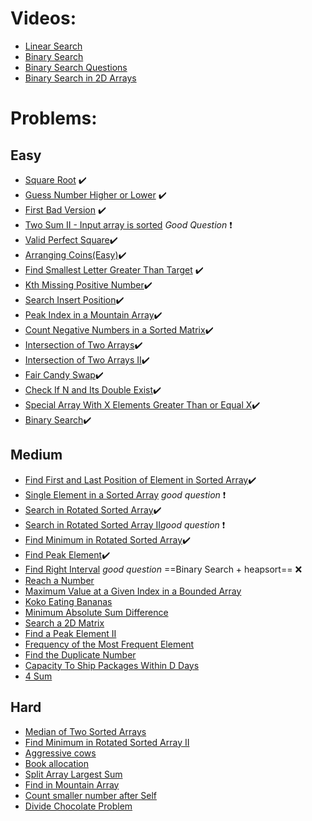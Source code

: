 # Videos:
- [Linear Search](https://youtu.be/_HRA37X8N_Q)
- [Binary Search](https://youtu.be/f6UU7V3szVw)
- [Binary Search Questions](https://youtu.be/W9QJ8HaRvJQ)
- [Binary Search in 2D Arrays](https://youtu.be/enI_KyGLYPo)

# Problems:

## Easy
- [Square Root](https://leetcode.com/problems/sqrtx/)   :heavy_check_mark:
- [Guess Number Higher or Lower](https://leetcode.com/problems/guess-number-higher-or-lower/) :heavy_check_mark:
- [First Bad Version](https://leetcode.com/problems/first-bad-version/) :heavy_check_mark:
- [Two Sum II - Input array is sorted](https://leetcode.com/problems/two-sum-ii-input-array-is-sorted/) _Good Question_<!-- Hint two binary searches-->  :exclamation:
- [Valid Perfect Square](https://leetcode.com/problems/valid-perfect-square/):heavy_check_mark:
- [Arranging Coins(Easy)](https://leetcode.com/problems/arranging-coins/):heavy_check_mark:
- [Find Smallest Letter Greater Than Target](https://leetcode.com/problems/find-smallest-letter-greater-than-target/) :heavy_check_mark:
- [Kth Missing Positive Number](https://leetcode.com/problems/kth-missing-positive-number/):heavy_check_mark:
- [Search Insert Position](https://leetcode.com/problems/search-insert-position/):heavy_check_mark:
- [Peak Index in a Mountain Array](https://leetcode.com/problems/peak-index-in-a-mountain-array/):heavy_check_mark:
- [Count Negative Numbers in a Sorted Matrix](https://leetcode.com/problems/count-negative-numbers-in-a-sorted-matrix/):heavy_check_mark:
- [Intersection of Two Arrays](https://leetcode.com/problems/intersection-of-two-arrays/):heavy_check_mark:
- [Intersection of Two Arrays II](https://leetcode.com/problems/intersection-of-two-arrays-ii/):heavy_check_mark:
- [Fair Candy Swap](https://leetcode.com/problems/fair-candy-swap/):heavy_check_mark:
- [Check If N and Its Double Exist](https://leetcode.com/problems/check-if-n-and-its-double-exist/):heavy_check_mark:
- [Special Array With X Elements Greater Than or Equal X](https://leetcode.com/problems/special-array-with-x-elements-greater-than-or-equal-x/):heavy_check_mark:
- [Binary Search](https://leetcode.com/problems/binary-search/):heavy_check_mark:

## Medium
- [Find First and Last Position of Element in Sorted Array](https://leetcode.com/problems/find-first-and-last-position-of-element-in-sorted-array/):heavy_check_mark:
- [Single Element in a Sorted Array](https://leetcode.com/problems/single-element-in-a-sorted-array/) _good question_  :exclamation:
- [Search in Rotated Sorted Array](https://leetcode.com/problems/search-in-rotated-sorted-array/):heavy_check_mark:
- [Search in Rotated Sorted Array II](https://leetcode.com/problems/search-in-rotated-sorted-array-ii/)_good question_  :exclamation:
- [Find Minimum in Rotated Sorted Array](https://leetcode.com/problems/find-minimum-in-rotated-sorted-array/):heavy_check_mark:
- [Find Peak Element](https://leetcode.com/problems/find-peak-element/):heavy_check_mark:
- [Find Right Interval](https://leetcode.com/problems/find-right-interval/) _good question_  ==Binary Search + heapsort== ❌ 
- [Reach a Number](https://leetcode.com/problems/reach-a-number/)
- [Maximum Value at a Given Index in a Bounded Array](https://leetcode.com/problems/maximum-value-at-a-given-index-in-a-bounded-array/)
- [Koko Eating Bananas](https://leetcode.com/problems/koko-eating-bananas/)
- [Minimum Absolute Sum Difference](https://leetcode.com/problems/minimum-absolute-sum-difference/)
- [Search a 2D Matrix](https://leetcode.com/problems/search-a-2d-matrix/)
- [Find a Peak Element II](https://leetcode.com/problems/find-a-peak-element-ii/)
- [Frequency of the Most Frequent Element](https://leetcode.com/problems/frequency-of-the-most-frequent-element/)
- [Find the Duplicate Number](https://leetcode.com/problems/find-the-duplicate-number/)
- [Capacity To Ship Packages Within D Days](https://leetcode.com/problems/capacity-to-ship-packages-within-d-days/)
- [4 Sum](https://leetcode.com/problems/4sum/)

## Hard
- [Median of Two Sorted Arrays](https://leetcode.com/problems/median-of-two-sorted-arrays/)
- [Find Minimum in Rotated Sorted Array II](https://leetcode.com/problems/find-minimum-in-rotated-sorted-array-ii/)
- [Aggressive cows](https://www.spoj.com/problems/AGGRCOW/)
- [Book allocation](https://www.geeksforgeeks.org/allocate-minimum-number-pages/)
- [Split Array Largest Sum](https://leetcode.com/problems/split-array-largest-sum/)
- [Find in Mountain Array](https://leetcode.com/problems/find-in-mountain-array/)
- [Count smaller number after Self](https://leetcode.com/problems/count-of-smaller-numbers-after-self/)
- [Divide Chocolate Problem](https://curiouschild.github.io/leetcode/2019/06/21/divide-chocolate.html)
